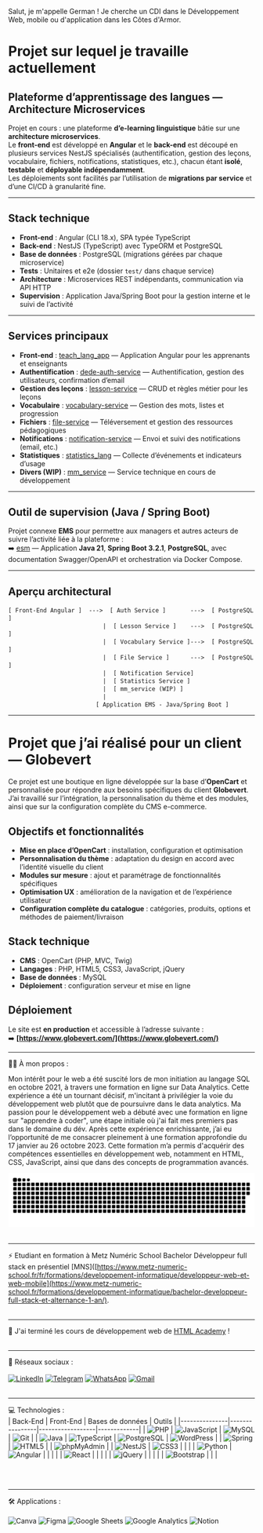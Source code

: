 Salut, je m'appelle German ! Je cherche un CDI dans le Développement Web, mobile ou d'application dans les Côtes d'Armor.

# Projet sur lequel je travaille actuellement

## Plateforme d’apprentissage des langues — Architecture Microservices

Projet en cours : une plateforme **d’e-learning linguistique** bâtie sur une **architecture microservices**.  
Le **front-end** est développé en **Angular** et le **back-end** est découpé en plusieurs services NestJS spécialisés (authentification, gestion des leçons, vocabulaire, fichiers, notifications, statistiques, etc.), chacun étant **isolé**, **testable** et **déployable indépendamment**.  
Les déploiements sont facilités par l’utilisation de **migrations par service** et d’une CI/CD à granularité fine.

---

## Stack technique

- **Front-end** : Angular (CLI 18.x), SPA typée TypeScript  
- **Back-end** : NestJS (TypeScript) avec TypeORM et PostgreSQL  
- **Base de données** : PostgreSQL (migrations gérées par chaque microservice)  
- **Tests** : Unitaires et e2e (dossier `test/` dans chaque service)  
- **Architecture** : Microservices REST indépendants, communication via API HTTP  
- **Supervision** : Application Java/Spring Boot pour la gestion interne et le suivi de l’activité

---

## Services principaux

- **Front-end** : [teach_lang_app](https://github.com/GermanBurdin1/teach_lang_app) — Application Angular pour les apprenants et enseignants  
- **Authentification** : [dede-auth-service](https://github.com/GermanBurdin1/dede-auth-service) — Authentification, gestion des utilisateurs, confirmation d’email  
- **Gestion des leçons** : [lesson-service](https://github.com/GermanBurdin1/lesson-service) — CRUD et règles métier pour les leçons  
- **Vocabulaire** : [vocabulary-service](https://github.com/GermanBurdin1/vocabulary-service) — Gestion des mots, listes et progression  
- **Fichiers** : [file-service](https://github.com/GermanBurdin1/file-service) — Téléversement et gestion des ressources pédagogiques  
- **Notifications** : [notification-service](https://github.com/GermanBurdin1/notification-service) — Envoi et suivi des notifications (email, etc.)  
- **Statistiques** : [statistics_lang](https://github.com/GermanBurdin1/statistics_lang) — Collecte d’événements et indicateurs d’usage  
- **Divers (WIP)** : [mm_service](https://github.com/GermanBurdin1/mm_service) — Service technique en cours de développement

---

## Outil de supervision (Java / Spring Boot)

Projet connexe **EMS** pour permettre aux managers et autres acteurs de suivre l’activité liée à la plateforme :  
➡️ [esm](https://github.com/GermanBurdin1/esm) — Application **Java 21**, **Spring Boot 3.2.1**, **PostgreSQL**, avec documentation Swagger/OpenAPI et orchestration via Docker Compose.

---

## Aperçu architectural

```plaintext
[ Front-End Angular ]  --->  [ Auth Service ]       --->  [ PostgreSQL ]
                           |  [ Lesson Service ]    --->  [ PostgreSQL ]
                           |  [ Vocabulary Service ]--->  [ PostgreSQL ]
                           |  [ File Service ]      --->  [ PostgreSQL ]
                           |  [ Notification Service]
                           |  [ Statistics Service ]
                           |  [ mm_service (WIP) ]
                           |
                         [ Application EMS - Java/Spring Boot ]
```
---

# Projet que j’ai réalisé pour un client — Globevert

Ce projet est une boutique en ligne développée sur la base d’**OpenCart** et personnalisée pour répondre aux besoins spécifiques du client **Globevert**.  
J’ai travaillé sur l’intégration, la personnalisation du thème et des modules, ainsi que sur la configuration complète du CMS e-commerce.

## Objectifs et fonctionnalités
- **Mise en place d’OpenCart** : installation, configuration et optimisation
- **Personnalisation du thème** : adaptation du design en accord avec l’identité visuelle du client
- **Modules sur mesure** : ajout et paramétrage de fonctionnalités spécifiques
- **Optimisation UX** : amélioration de la navigation et de l’expérience utilisateur
- **Configuration complète du catalogue** : catégories, produits, options et méthodes de paiement/livraison

## Stack technique
- **CMS** : OpenCart (PHP, MVC, Twig)
- **Langages** : PHP, HTML5, CSS3, JavaScript, jQuery
- **Base de données** : MySQL
- **Déploiement** : configuration serveur et mise en ligne

## Déploiement
Le site est **en production** et accessible à l’adresse suivante :  
➡️ **[https://www.globevert.com/](https://www.globevert.com/)**

---


👨‍💻 À mon propos :

Mon intérêt pour le web a été suscité lors de mon initiation au langage SQL en
octobre 2021, à travers une formation en ligne sur Data Analytics. 
Cette expérience a été un tournant décisif, m'incitant à privilégier la voie du
développement web plutôt que de poursuivre dans le data analytics.
Ma passion pour le développement web a débuté avec une formation en ligne sur
"apprendre à coder", une étape initiale où j'ai fait mes premiers pas dans le domaine du dév.
Après cette expérience enrichissante, j’ai eu l’opportunité de me consacrer
pleinement à une formation approfondie du 17 janvier au 26 octobre 2023. Cette
formation m’a permis d'acquérir des compétences essentielles en développement
web, notamment en HTML, CSS, JavaScript, ainsi que dans des concepts de
programmation avancés. <br>


![Dynamic Snake SVG](https://raw.githubusercontent.com/GermanBurdin1/snake/master/snake.svg) <br><br>

---
⚡ Etudiant en formation à Metz Numéric School Bachelor Développeur full stack en présentiel [MNS]([https://www.metz-numeric-school.fr/fr/formations/developpement-informatique/developpeur-web-et-web-mobile](https://www.metz-numeric-school.fr/formations/developpement-informatique/bachelor-developpeur-full-stack-et-alternance-1-an/). <br><br>
__________________________________________________
🌱 J'ai terminé les cours de développement web de [HTML Academy](https://github.com/htmlacademy) ! <br><br>

___________________
🤝 Réseaux sociaux : <br><br>
[![LinkedIn](https://img.shields.io/badge/LinkedIn-0077B5?style=flat&logo=linkedin&logoColor=white)](https://www.linkedin.com/in/german-burdin) 
[![Telegram](https://img.shields.io/badge/Telegram-2CA5E0?style=flat&logo=telegram&logoColor=white)](https://t.me/Germanburdin)
[![WhatsApp](https://img.shields.io/badge/WhatsApp-25D366?style=flat&logo=whatsapp&logoColor=white)](https://wa.me/33675738495) 
[![Gmail](https://img.shields.io/badge/Gmail-D14836?style=flat&logo=gmail&logoColor=white)](mailto:germanburdin1@gmail.com) 
<br><br>

________________
💻 Technologies : <br> 
| Back-End      | Front-End      | Bases de données | Outils      |
|---------------|----------------|------------------|-------------|
| ![PHP](https://img.shields.io/badge/-PHP-777BB4?style=flat&logo=php&logoColor=white) | ![JavaScript](https://img.shields.io/badge/-JavaScript-F7DF1E?style=flat&logo=javascript&logoColor=black) | ![MySQL](https://img.shields.io/badge/-MySQL-4479A1?style=flat&logo=mysql&logoColor=white) | ![Git](https://img.shields.io/badge/-Git-F05032?style=flat&logo=git&logoColor=white) |
| ![Java](https://img.shields.io/badge/-Java-007396?style=flat&logo=java&logoColor=white) | ![TypeScript](https://img.shields.io/badge/-TypeScript-3178C6?style=flat&logo=typescript&logoColor=white) | ![PostgreSQL](https://img.shields.io/badge/-PostgreSQL-4169E1?style=flat&logo=postgresql&logoColor=white) | ![WordPress](https://img.shields.io/badge/-WordPress-21759B?style=flat&logo=wordpress&logoColor=white) |
| ![Spring](https://img.shields.io/badge/-Spring-6DB33F?style=flat&logo=spring&logoColor=white) | ![HTML5](https://img.shields.io/badge/-HTML5-E34F26?style=flat&logo=html5&logoColor=white) |  | ![phpMyAdmin](https://img.shields.io/badge/phpMyAdmin-6C78AF?style=flat) |
| ![NestJS](https://img.shields.io/badge/-NestJS-E0234E?style=flat&logo=nestjs&logoColor=white) | ![CSS3](https://img.shields.io/badge/-CSS3-1572B6?style=flat&logo=css3&logoColor=white) |  |  |
| ![Python](https://img.shields.io/badge/-Python-3776AB?style=flat&logo=python&logoColor=white) | ![Angular](https://img.shields.io/badge/-Angular-DD0031?style=flat&logo=angular&logoColor=white) |  |  |
|  | ![React](https://img.shields.io/badge/-React-61DAFB?style=flat&logo=react&logoColor=black) |  |  |
|  | ![jQuery](https://img.shields.io/badge/-jQuery-0769AD?style=flat&logo=jquery&logoColor=white) |  |  |
|  | ![Bootstrap](https://img.shields.io/badge/-Bootstrap-563D7C?style=flat&logo=bootstrap&logoColor=white) |  |  |



<br><br>
_________
🛠 Applications : <br><br>
![Canva](https://img.shields.io/badge/-Canva-00C4CC?style=flat&logo=canva&logoColor=white)
![Figma](https://img.shields.io/badge/-Figma-F24E1E?style=flat&logo=figma&logoColor=white)
![Google Sheets](https://img.shields.io/badge/Google%20Sheets-34A853?style=flat&logo=googlesheets&logoColor=white)
![Google Analytics](https://img.shields.io/badge/Google%20Analytics-E37400?style=flat&logo=googleanalytics&logoColor=white)
![Notion](https://img.shields.io/badge/-Notion-000000?style=flat&logo=notion&logoColor=white)


